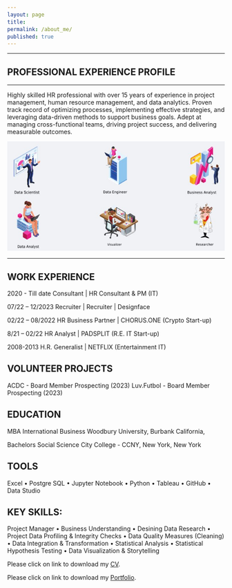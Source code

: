 ```yaml
---
layout: page
title:  
permalink: /about_me/
published: true
---
```


---

##  PROFESSIONAL EXPERIENCE PROFILE
---

Highly skilled HR professional with over 15 years of experience in project management, human resource management, and data analytics. Proven track record of optimizing processes, implementing effective strategies, and leveraging data-driven methods to support business goals. Adept at managing cross-functional teams, driving project success, and delivering measurable outcomes.

![image](/images/Data_Science_Possible_Roles_fin.jpg)

---

## WORK EXPERIENCE

2020 - Till date
Consultant | HR Consultant & PM (IT)

07/22 – 12/2023
Recruiter | Recruiter | Designface
 
02/22 – 08/2022
HR Business Partner | CHORUS.ONE (Crypto Start-up)
 
8/21 – 02/22
HR Analyst | PADSPLIT (R.E. IT Start-up)
 
2008-2013
H.R. Generalist | NETFLIX (Entertainment IT)

VOLUNTEER PROJECTS
---
ACDC - Board Member Prospecting (2023)
Luv.Futbol - Board Member Prospecting (2023)


EDUCATION
---
 
MBA International Business
Woodbury University, Burbank California,  

Bachelors Social Science
City College - CCNY, New York, New York

TOOLS
---
Excel •	Postgre SQL •	Jupyter Notebook •	Python •	Tableau •	GitHub •	Data Studio

KEY SKILLS: 
---
Project Manager • Business Understanding •	Desining Data Research •	Project Data Profiling & Integrity Checks •	 Data Quality Measures (Cleaning) •	Data Integration & Transformation • Statistical Analysis •	Statistical Hypothesis Testing •	Data Visualization & Storytelling

Please click on link to download my [CV](SEN_HR_PM.pdf).

Please click on link to download my [Portfolio](https://github.com/senoel123/senoel123.github.io/blob/master/Task_6.7_SEN.pdf).





